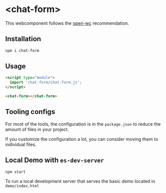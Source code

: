 # \<chat-form>

This webcomponent follows the [open-wc](https://github.com/open-wc/open-wc) recommendation.

## Installation

```bash
npm i chat-form
```

## Usage

```html
<script type="module">
  import 'chat-form/chat-form.js';
</script>

<chat-form></chat-form>
```

## Tooling configs

For most of the tools, the configuration is in the `package.json` to reduce the amount of files in your project.

If you customize the configuration a lot, you can consider moving them to individual files.

## Local Demo with `es-dev-server`

```bash
npm start
```

To run a local development server that serves the basic demo located in `demo/index.html`
